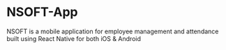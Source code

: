 # NSOFT-App

NSOFT is a mobile application for employee management and attendance built using React Native for both iOS & Android
